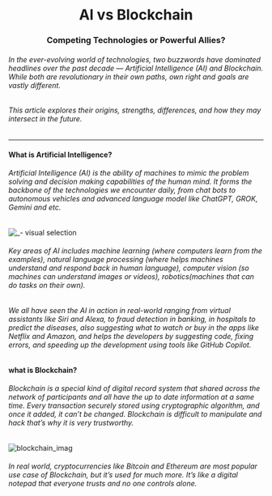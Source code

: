 <h1 align="center">AI vs Blockchain</h1>
<h3 align="center">Competing Technologies or Powerful Allies?</h3>

<h6 align="left">In the ever-evolving world of technologies, two buzzwords have dominated headlines over the past decade — Artificial Intelligence (AI) and Blockchain. While both are revolutionary in  their own paths, own right and goals are vastly different.</h6>
<h6 align="left">This article explores their origins, strengths, differences, and how they may intersect in the future.
</h6>

---
<h4>What is Artificial Intelligence?</h4>
<h6>Artificial Intelligence (AI) is the ability of machines to mimic the problem solving and decision making capabilities of the human mind. It forms the backbone of the technologies we encounter daily, from chat bots to autonomous vehicles and advanced language model like ChatGPT, GROK, Gemini and etc.</h6>




![_- visual selection](https://github.com/user-attachments/assets/a500c58c-a792-45c7-b6c5-be2cb6886d65)



<h6>Key areas of AI includes machine learning (where computers learn from the examples), natural language processing (where helps machines understand and respond back in human language), computer vision (so machines can understand images or videos), robotics(machines that can do tasks on their own).</h6>
<h6>We all have seen the AI in action in real-world ranging from virtual assistants like Siri and Alexa, to fraud detection in banking, in hospitals to predict the diseases, also suggesting what to watch or buy in the apps like Netflix and Amazon, and helps the developers by suggesting code, fixing errors, and speeding up the development using tools like GitHub Copilot.</h6>


<h4>what is Blockchain?</h4>

<h6>Blockchain is a special kind of digital record system that shared across the network of participants and all have the up to date information at a same time. Every transaction securely stored using cryptographic algorithm, and once it added, it can’t be changed. Blockchain is difficult to manipulate and hack that’s why it is very trustworthy.</h6>





  ![blockchain_imag](https://github.com/user-attachments/assets/d2019b01-c790-4989-94dd-096c48768b17)

<h6>In real world, cryptocurrencies like Bitcoin and Ethereum are most popular use case of Blockchain, but it’s used for much more. It’s like a digital notepad that everyone trusts and no one controls alone.</h6>

